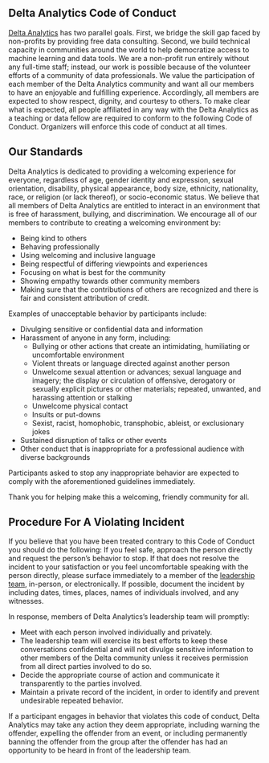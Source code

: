 Delta Analytics Code of Conduct 
-----

[Delta Analytics](http://www.deltanalytics.org/) has two parallel goals. First, we bridge the skill gap faced by non-profits by providing free data consulting. Second, we build technical capacity in communities around the world to help democratize access to machine learning and data tools. We are a non-profit run entirely without any full-time staff; instead, our work is possible because of the volunteer efforts of a community of data professionals.
We value the participation of each member of the Delta Analytics community and want all our members to have an enjoyable and fulfilling experience. Accordingly, all members are expected to show respect, dignity, and courtesy to others.
To make clear what is expected, all people affiliated in any way with the Delta Analytics as a teaching or data fellow are required to conform to the following Code of Conduct. Organizers will enforce this code of conduct at all times.

Our Standards
-----

Delta Analytics is dedicated to providing a welcoming experience for everyone, regardless of age, gender identity and expression, sexual orientation, disability, physical appearance, body size, ethnicity, nationality, race, or religion (or lack thereof), or socio-economic status. We believe that all members of Delta Analytics are entitled to interact in an environment that is free of harassment, bullying, and discrimination.
We encourage all of our members to contribute to creating a welcoming environment by:

- Being kind to others
- Behaving professionally
- Using welcoming and inclusive language
- Being respectful of differing viewpoints and experiences
- Focusing on what is best for the community
- Showing empathy towards other community members
- Making sure that the contributions of others are recognized and there is fair and consistent attribution of credit.

Examples of unacceptable behavior by participants include:

- Divulging sensitive or confidential data and information
- Harassment of anyone in any form, including:
  - Bullying or other actions that create an intimidating, humiliating or uncomfortable environment
  - Violent threats or language directed against another person
  - Unwelcome sexual attention or advances; sexual language and imagery; the display or circulation of offensive, derogatory or sexually explicit pictures or other materials; repeated, unwanted, and harassing attention or stalking
  - Unwelcome physical contact
  - Insults or put-downs
  - Sexist, racist, homophobic, transphobic, ableist, or exclusionary jokes
- Sustained disruption of talks or other events
- Other conduct that is inappropriate for a professional audience with diverse backgrounds

Participants asked to stop any inappropriate behavior are expected to comply with the aforementioned guidelines immediately.

Thank you for helping make this a welcoming, friendly community for all.

Procedure For A Violating Incident 
------

If you believe that you have been treated contrary to this Code of Conduct you should do the following: If you feel safe, approach the person directly and request the person’s behavior to stop. If that does not resolve the incident to your satisfaction or you feel uncomfortable speaking with the person directly, please surface immediately to a member of the [leadership team](http://www.deltanalytics.org/leadership-team.html), in-person, or electronically. If possible, document the incident by including dates, times, places, names of individuals involved, and any witnesses. 

In response, members of Delta Analytics’s leadership team will promptly:  

- Meet with each person involved individually and privately.
- The leadership team will exercise its best efforts to keep these conversations confidential and will not divulge sensitive information to other members of the Delta community unless it receives permission from all direct parties involved to do so.
- Decide the appropriate course of action and communicate it transparently to the parties involved.
- Maintain a private record of the incident, in order to identify and prevent undesirable repeated behavior.

If a participant engages in behavior that violates this code of conduct, Delta Analytics may take any action they deem appropriate, including warning the offender, expelling the offender from an event, or including permanently banning the offender from the group after the offender has had an opportunity to be heard in front of the leadership team.
